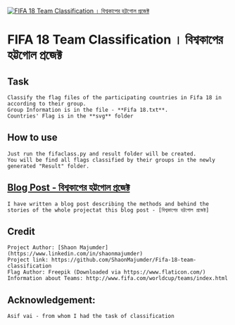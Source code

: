 [![FIFA 18 Team Classification । বিশ্বকাপের হট্টগোল প্রজেক্ট](https://i1.wp.com/blog.robist.com/wp-content/uploads/2018/06/2018_FIFA_World_Cup-1.png?w=281)](http://blog.robist.com/?p=1206)
# FIFA 18 Team Classification । বিশ্বকাপের হট্টগোল প্রজেক্ট
## Task
	Classify the flag files of the participating countries in Fifa 18 in according to their group.
	Group Information is in the file - **Fifa 18.txt**.
	Countries' Flag is in the **svg** folder
## How to use
	Just run the fifaclass.py and result folder will be created.  
	You will be find all flags classified by their groups in the newly generated "Result" folder.
## [Blog Post - বিশ্বকাপের হট্টগোল প্রজেক্ট](http://blog.robist.com/?p=1206 "Read at ROBIST লেখক")
	I have written a blog post describing the methods and behind the stories of the whole projectat this blog post - [বিশ্বকাপের হট্টগোল প্রজেক্ট]
[বিশ্বকাপের হট্টগোল প্রজেক্ট]: http://blog.robist.com/?p=1206
## Credit
	Project Author: [Shaon Majumder](https://www.linkedin.com/in/shaonmajumder)
	Project link: https://github.com/ShaonMajumder/Fifa-18-team-classification  
	Flag Author: Freepik (Downloaded via https://www.flaticon.com/)
	Information about Teams: http://www.fifa.com/worldcup/teams/index.html

## Acknowledgement:
	Asif vai - from whom I had the task of classification
